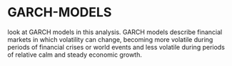 # GARCH-MODELS
look at GARCH models in this analysis. GARCH models describe financial markets in which volatility can change, becoming more volatile during periods of financial crises or world events and less volatile during periods of relative calm and steady economic growth.
